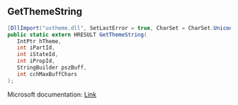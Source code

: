 ## GetThemeString

```csharp
[DllImport("uxtheme.dll", SetLastError = true, CharSet = CharSet.Unicode)]
public static extern HRESULT GetThemeString(
   IntPtr hTheme,
   int iPartId,
   int iStateId,
   int iPropId,
   StringBuilder pszBuff,
   int cchMaxBuffChars
);
```

Microsoft documentation: [Link](https://docs.microsoft.com/en-us/windows/win32/api/uxtheme/nf-uxtheme-getthemestring)
